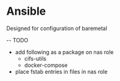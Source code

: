 # Ansible 

Designed for configuration of baremetal 

-- TODO

- add following as a package on nas role
  - cifs-utils
  - docker-compose
- place fstab entries in files in nas role
